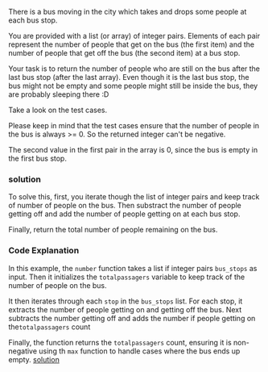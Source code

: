 There is a bus moving in the city which takes and drops some people at each bus stop.

You are provided with a list (or array) of integer pairs. Elements of each pair represent the number of people that get on the bus (the first item) and the number of people that get off the bus (the second item) at a bus stop.

Your task is to return the number of people who are still on the bus after the last bus stop (after the last array). Even though it is the last bus stop, the bus might not be empty and some people might still be inside the bus, they are probably sleeping there :D

Take a look on the test cases.

Please keep in mind that the test cases ensure that the number of people in the bus is always >= 0. So the returned integer can't be negative.

The second value in the first pair in the array is 0, since the bus is empty in the first bus stop.

### solution 

To solve this, first, you iterate though the list of integer pairs and keep track of number of people on the bus. Then substract the number of people getting off and add the number of people getting on at each bus stop.

Finally, return the total number of people remaining on the bus. 



### Code Explanation
In this example, the `number` function takes a list if integer pairs `bus_stops` as input. Then it initializes the `totalpassagers` variable to keep track of the number of people on the bus.

It then iterates through each `stop` in the `bus_stops` list. For each stop, it extracts the number of people getting on and getting off the bus. Next subtracts the number getting off and adds the number if people getting on the`totalpassagers` count

Finally, the function returns the `totalpassagers` count, ensuring it is non-negative using th `max` function to handle cases where the bus ends up empty.  [solution](https://github.com/kihuni/CodeWars_problems/blob/main/Day4/day4.problem.py)
